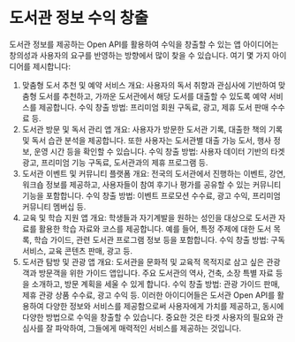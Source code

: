 # 도서관 정보 수익 창출

도서관 정보를 제공하는 Open API를 활용하여 수익을 창출할 수 있는 앱 아이디어는 창의성과 사용자의 요구를 반영하는 방향에서 많이 찾을 수 있습니다. 여기 몇 가지 아이디어를 제시합니다:

1. 맞춤형 도서 추천 및 예약 서비스
   개요: 사용자의 독서 취향과 관심사에 기반하여 맞춤형 도서를 추천하고, 가까운 도서관에서 해당 도서를 대출할 수 있도록 예약 서비스를 제공합니다.
   수익 창출 방법: 프리미엄 회원 구독료, 광고, 제휴 도서 판매 수수료 등.
2. 도서관 방문 및 독서 관리 앱
   개요: 사용자가 방문한 도서관 기록, 대출한 책의 기록 및 독서 습관 분석을 제공합니다. 또한 사용자는 도서관별 대출 가능 도서, 행사 정보, 운영 시간 등을 확인할 수 있습니다.
   수익 창출 방법: 사용자 데이터 기반의 타겟 광고, 프리미엄 기능 구독료, 도서관과의 제휴 프로그램 등.
3. 도서관 이벤트 및 커뮤니티 플랫폼
   개요: 전국의 도서관에서 진행하는 이벤트, 강연, 워크숍 정보를 제공하고, 사용자들이 참여 후기나 평가를 공유할 수 있는 커뮤니티 기능을 포함합니다.
   수익 창출 방법: 이벤트 프로모션 수수료, 광고 수익, 프리미엄 커뮤니티 멤버십 등.
4. 교육 및 학습 지원 앱
   개요: 학생들과 자기계발을 원하는 성인을 대상으로 도서관 자료를 활용한 학습 자료와 코스를 제공합니다. 예를 들어, 특정 주제에 대한 도서 목록, 학습 가이드, 관련 도서관 프로그램 정보 등을 포함합니다.
   수익 창출 방법: 구독 서비스, 교육 콘텐츠 판매, 광고 등.
5. 도서관 탐방 및 관광 앱
   개요: 도서관을 문화적 및 교육적 목적지로 삼고 싶은 관광객과 방문객을 위한 가이드 앱입니다. 주요 도서관의 역사, 건축, 소장 특별 자료 등을 소개하고, 방문 계획을 세울 수 있게 합니다.
   수익 창출 방법: 관광 가이드 판매, 제휴 관광 상품 수수료, 광고 수익 등.
   이러한 아이디어들은 도서관 Open API를 활용하여 다양한 정보와 서비스를 제공함으로써 사용자에게 가치를 제공하고, 동시에 다양한 방법으로 수익을 창출할 수 있습니다. 중요한 것은 타겟 사용자의 필요와 관심사를 잘 파악하여, 그들에게 매력적인 서비스를 제공하는 것입니다.

